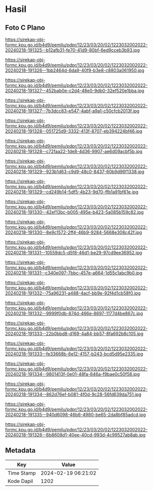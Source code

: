# Hasil

## Foto C Plano

https://sirekap-obj-formc.kpu.go.id/b4d9/pemilu/pdpr/12/23/03/20/02/1223032002022-20240218-191325--b12afb31-fe70-41d9-80bf-6ed9cceb3b93.jpg

https://sirekap-obj-formc.kpu.go.id/b4d9/pemilu/pdpr/12/23/03/20/02/1223032002022-20240218-191326--1bb2464d-6da9-40f9-b3e8-c8803a061950.jpg

https://sirekap-obj-formc.kpu.go.id/b4d9/pemilu/pdpr/12/23/03/20/02/1223032002022-20240218-191327--452bab0e-c2d4-48e0-9db0-32ef520e1bba.jpg

https://sirekap-obj-formc.kpu.go.id/b4d9/pemilu/pdpr/12/23/03/20/02/1223032002022-20240218-191327--7b3dcc83-e547-4abf-a9a1-c50cfcb2013f.jpg

https://sirekap-obj-formc.kpu.go.id/b4d9/pemilu/pdpr/12/23/03/20/02/1223032002022-20240218-191328--051725d9-3332-413f-8707-eb394224bf46.jpg

https://sirekap-obj-formc.kpu.go.id/b4d9/pemilu/pdpr/12/23/03/20/02/1223032002022-20240218-191328--c72faa22-1de8-4d36-9907-ae6d09acbf5b.jpg

https://sirekap-obj-formc.kpu.go.id/b4d9/pemilu/pdpr/12/23/03/20/02/1223032002022-20240218-191329--923b1d63-c9d9-48c0-8437-60b9d96f1338.jpg

https://sirekap-obj-formc.kpu.go.id/b4d9/pemilu/pdpr/12/23/03/20/02/1223032002022-20240218-191329--cd249b14-5df5-4b23-9d70-ffb1a91bf61e.jpg

https://sirekap-obj-formc.kpu.go.id/b4d9/pemilu/pdpr/12/23/03/20/02/1223032002022-20240218-191330--42ef13bc-b005-495e-b423-5a085b159c82.jpg

https://sirekap-obj-formc.kpu.go.id/b4d9/pemilu/pdpr/12/23/03/20/02/1223032002022-20240218-191330--8e9c1572-2ff4-46b9-9284-5668e308c42f.jpg

https://sirekap-obj-formc.kpu.go.id/b4d9/pemilu/pdpr/12/23/03/20/02/1223032002022-20240218-191331--10559dc5-d5f8-46d1-be29-97cd9ee36952.jpg

https://sirekap-obj-formc.kpu.go.id/b4d9/pemilu/pdpr/12/23/03/20/02/1223032002022-20240218-191331--c340e097-7bbc-457e-a664-1d55c1abc9b0.jpg

https://sirekap-obj-formc.kpu.go.id/b4d9/pemilu/pdpr/12/23/03/20/02/1223032002022-20240218-191332--75a96231-a488-4acf-bb9e-92f4d1cb58f0.jpg

https://sirekap-obj-formc.kpu.go.id/b4d9/pemilu/pdpr/12/23/03/20/02/1223032002022-20240218-191332--9999f0db-874d-466e-8697-1177d4be867c.jpg

https://sirekap-obj-formc.kpu.go.id/b4d9/pemilu/pdpr/12/23/03/20/02/1223032002022-20240218-191333--22b0bbd8-d169-4a84-bb57-8fa692b8c105.jpg

https://sirekap-obj-formc.kpu.go.id/b4d9/pemilu/pdpr/12/23/03/20/02/1223032002022-20240218-191333--fe33668b-6e12-4157-b243-bcd5d95e2335.jpg

https://sirekap-obj-formc.kpu.go.id/b4d9/pemilu/pdpr/12/23/03/20/02/1223032002022-20240218-191334--9801413f-0e01-48fa-846a-f9bae0c50f58.jpg

https://sirekap-obj-formc.kpu.go.id/b4d9/pemilu/pdpr/12/23/03/20/02/1223032002022-20240218-191334--862d76ef-b081-4f0d-9c28-56fd639da751.jpg

https://sirekap-obj-formc.kpu.go.id/b4d9/pemilu/pdpr/12/23/03/20/02/1223032002022-20240218-191335--940d6098-46b6-4980-be65-2da8bf85adcd.jpg

https://sirekap-obj-formc.kpu.go.id/b4d9/pemilu/pdpr/12/23/03/20/02/1223032002022-20240218-191326--6b8608d1-40ee-40cd-993d-4c99527ab8ab.jpg


## Metadata

| Key        | Value               |
| ---------- | ------------------- |
| Time Stamp | 2024-02-19 06:21:02 |
| Kode Dapil | 1202                |



